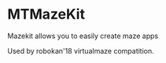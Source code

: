 # MTMazeKit
Mazekit allows you to easily create maze apps

Used by robokan'18 virtualmaze compatition. 
